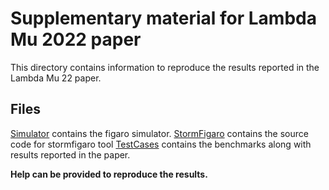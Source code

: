 # Supplementary material for Lambda Mu 2022 paper

This directory contains information to reproduce the results reported in the Lambda Mu 22 paper. 

## Files
[Simulator](Simulator) contains the figaro simulator.
[StormFigaro](StormFigaro) contains the source code for stormfigaro tool
[TestCases](TestCases) contains the benchmarks along with results reported in the paper.

**Help can be provided to reproduce the results.**
